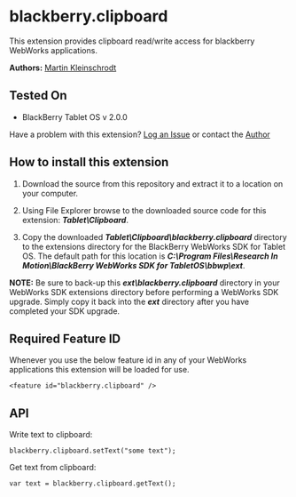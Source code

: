 # blackberry.clipboard

This extension provides clipboard read/write access for blackberry WebWorks applications.

**Authors:** [Martin Kleinschrodt](https://github.com/MaKleSoft)

## Tested On

* BlackBerry Tablet OS v 2.0.0

Have a problem with this extension?  [Log an Issue](https://github.com/blackberry/WebWorks-Community-APIs/issues) or contact the [Author](https://github.com/MaKleSoft)

## How to install this extension

1. Download the source from this repository and extract it to a location on your computer.

2. Using File Explorer browse to the downloaded source code for this extension: _**Tablet\Clipboard**_.

3. Copy the downloaded _**Tablet\Clipboard\blackberry.clipboard**_ directory to the extensions directory for the BlackBerry WebWorks SDK for Tablet OS. The default path for this location is _**C:\Program Files\Research In Motion\BlackBerry WebWorks SDK for TabletOS\bbwp\ext**_.

**NOTE:** Be sure to back-up this _**ext\blackberry.clipboard**_ directory in your WebWorks SDK extensions directory before performing a WebWorks SDK upgrade. Simply copy it back into the _**ext**_ directory after you have completed your SDK upgrade.

## Required Feature ID
Whenever you use the below feature id in any of your WebWorks applications this extension will be loaded for use.

    <feature id="blackberry.clipboard" />

## API
Write text to clipboard:

    blackberry.clipboard.setText("some text");

Get text from clipboard:

    var text = blackberry.clipboard.getText();